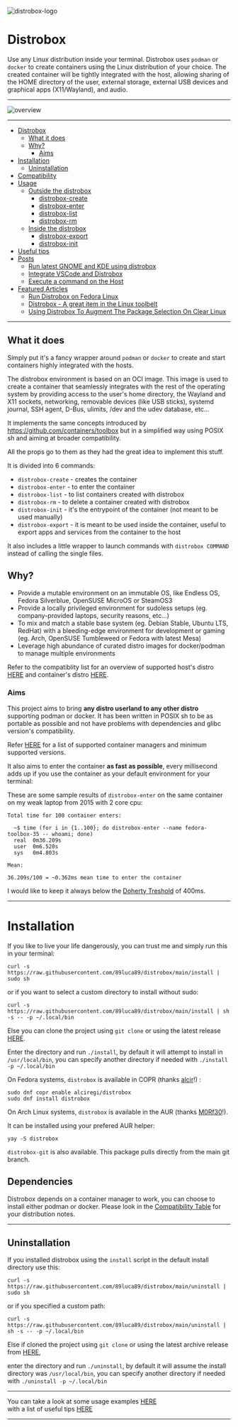 ![distrobox-logo](https://user-images.githubusercontent.com/598882/144294113-ab3c62b0-4ff0-488f-8e85-dfecc308e561.png)

# Distrobox

Use any Linux distribution inside your terminal.
Distrobox uses `podman` or `docker` to create containers using the Linux distribution of your choice.
The created container will be tightly integrated with the host, allowing sharing of
the HOME directory of the user, external storage, external USB devices and
graphical apps (X11/Wayland), and audio.

---

![overview](https://user-images.githubusercontent.com/598882/144294862-f6684334-ccf4-4e5e-85f8-1d66210a0fff.png)

---

- [Distrobox](#distrobox)
  * [What it does](#what-it-does)
  * [Why?](#why-)
    + [Aims](#aims)
- [Installation](#installation)
    + [Uninstallation](#uninstallation)
- [Compatibility](compatibility.md)
- [Usage](usage/usage.md)
  * [Outside the distrobox](#outside-the-distrobox)
    + [distrobox-create](usage/distrobox-create.md)
    + [distrobox-enter](usage/distrobox-enter.md)
    + [distrobox-list](usage/distrobox-list.md)
    + [distrobox-rm](usage/distrobox-rm.md)
  * [Inside the distrobox](#inside-the-distrobox)
    + [distrobox-export](usage/distrobox-export.md)
    + [distrobox-init](usage/distrobox-init.md)
- [Useful tips](useful_tips.md)
- [Posts](posts/posts.md)
    + [Run latest GNOME and KDE using distrobox](posts/run_latest_gnome_kde_on_distrobox.md)
    + [Integrate VSCode and Distrobox](posts/integrate_vscode_distrobox.md)
    + [Execute a command on the Host](posts/execute_commands_on_host.md)
- [Featured Articles](featured_articles.md)
    + [Run Distrobox on Fedora Linux](featured_articles.md#featured-articles)
    + [Distrobox - A great item in the Linux toolbelt](featured_articles.md#featured-articles)
    + [Using Distrobox To Augment The Package Selection On Clear Linux](featured_articles.md#featured-articles)

---

## What it does

Simply put it's a fancy wrapper around `podman` or `docker` to create and start containers highly integrated with the hosts.

The distrobox environment is based on an OCI image.
This image is used to create a container that seamlessly integrates with the rest of the operating system by providing access to the user's home directory,
the Wayland and X11 sockets, networking, removable devices (like USB sticks), systemd journal, SSH agent, D-Bus,
ulimits, /dev and the udev database, etc...

It implements the same concepts introduced by https://github.com/containers/toolbox but in a simplified way using POSIX sh and aiming at broader compatibility.

All the props go to them as they had the great idea to implement this stuff.

It is divided into 6 commands:

- `distrobox-create` - creates the container
- `distrobox-enter`  - to enter the container
- `distrobox-list` - to list containers created with distrobox
- `distrobox-rm` - to delete a container created with distrobox
- `distrobox-init`   - it's the entrypoint of the container (not meant to be used manually)
- `distrobox-export` - it is meant to be used inside the container, useful to export apps and services from the container to the host

It also includes a little wrapper to launch commands with `distrobox COMMAND` instead of calling the single files.

## Why?

- Provide a mutable environment on an immutable OS, like Endless OS, Fedora Silverblue, OpenSUSE MicroOS or SteamOS3
- Provide a locally privileged environment for sudoless setups (eg. company-provided laptops, security reasons, etc...)
- To mix and match a stable base system (eg. Debian Stable, Ubuntu LTS, RedHat) with a bleeding-edge environment for development or gaming (eg. Arch, OpenSUSE Tumbleweed or Fedora with latest Mesa)
- Leverage high abundance of curated distro images for docker/podman to manage multiple environments

Refer to the compatiblity list for an overview of supported host's distro [HERE](compatibility.md#host-distros) and container's distro [HERE](compatibility.md#containers-distros).

### Aims

This project aims to bring **any distro userland to any other distro** supporting podman or docker.
It has been written in POSIX sh to be as portable as possible and not have problems with dependencies and glibc version's compatibility.

Refer [HERE](compatibility.md#supported-container-managers) for a list of supported container managers and minimum supported versions.

It also aims to enter the container **as fast as possible**, every millisecond adds up if you use the container as your default environment for your terminal:

These are some sample results of `distrobox-enter` on the same container on my weak laptop from 2015 with 2 core cpu:

```
Total time for 100 container enters:

  ~$ time (for i in {1..100}; do distrobox-enter --name fedora-toolbox-35 -- whoami; done)
  real	0m36.209s
  user	0m6.520s
  sys	0m4.803s

Mean:

36.209s/100 = ~0.362ms mean time to enter the container
```

I would like to keep it always below the [Doherty Treshold](https://lawsofux.com/doherty-threshold/) of 400ms.

---

# Installation

If you like to live your life dangerously, you can trust me and simply run this in your terminal:

`curl -s https://raw.githubusercontent.com/89luca89/distrobox/main/install | sudo sh`

or if you want to select a custom directory to install without sudo:

`curl -s https://raw.githubusercontent.com/89luca89/distrobox/main/install | sh -s -- -p ~/.local/bin`

Else you can clone the project using `git clone` or using the latest release [HERE](https://github.com/89luca89/distrobox/releases/latest).

Enter the directory and run `./install`, by default it will attempt to install in `/usr/local/bin`, you can specify another directory if needed with `./install -p ~/.local/bin`

On Fedora systems, `distrobox` is available in COPR (thanks [alcir](https://github.com/alcir)!) :

```
sudo dnf copr enable alciregi/distrobox
sudo dnf install distrobox
```

On Arch Linux systems, `distrobox` is available in the AUR (thanks [M0Rf30](https://github.com/M0Rf30)!).

It can be installed using your prefered AUR helper:

```
yay -S distrobox
```

`distrobox-git` is also available. This package pulls directly from the main git branch.

## Dependencies

Distrobox depends on a container manager to work, you can choose to install either podman or docker.
Please look in the [Compatibility Table](compatibility.md#host-distros) for your distribution notes.

---

## Uninstallation

If you installed distrobox using the `install` script in the default install directory use this:

`curl -s https://raw.githubusercontent.com/89luca89/distrobox/main/uninstall | sudo sh`

or if you specified a custom path:

`curl -s https://raw.githubusercontent.com/89luca89/distrobox/main/uninstall | sh -s -- -p ~/.local/bin`

Else if cloned the project using `git clone` or using the latest archive release from [HERE](https://github.com/89luca89/distrobox/releases/latest),

enter the directory and run `./uninstall`, by default it will assume the install directory was `/usr/local/bin`, you can specify another directory if needed with `./uninstall -p ~/.local/bin`

---

You can take a look at some usage examples [HERE](usage.md) <br>
with a list of useful tips [HERE](useful_tips.md)

---
